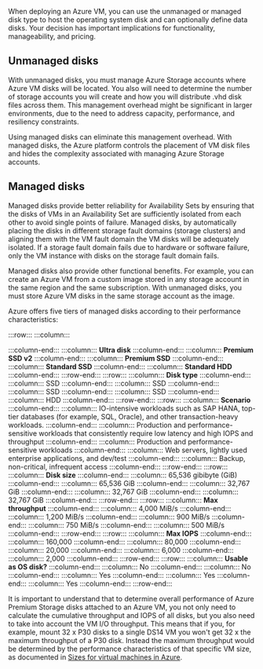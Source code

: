 



When deploying an Azure VM, you can use the unmanaged or managed disk type to host the operating system disk and can optionally define data disks. Your decision has important implications for functionality, manageability, and pricing.

## Unmanaged disks

With unmanaged disks, you must manage Azure Storage accounts where Azure VM disks will be located. You also will need to determine the number of storage accounts you will create and how you will distribute .vhd disk files across them. This management overhead might be significant in larger environments, due to the need to address capacity, performance, and resiliency constraints.

Using managed disks can eliminate this management overhead. With managed disks, the Azure platform controls the placement of VM disk files and hides the complexity associated with managing Azure Storage accounts.

## Managed disks

Managed disks provide better reliability for Availability Sets by ensuring that the disks of VMs in an Availability Set are sufficiently isolated from each other to avoid single points of failure. Managed disks, by automatically placing the disks in different storage fault domains (storage clusters) and aligning them with the VM fault domain the VM disks will be adequately isolated. If a storage fault domain fails due to hardware or software failure, only the VM instance with disks on the storage fault domain fails.

Managed disks also provide other functional benefits. For example, you can create an Azure VM from a custom image stored in any storage account in the same region and the same subscription. With unmanaged disks, you must store Azure VM disks in the same storage account as the image.

Azure offers five tiers of managed disks according to their performance characteristics:

:::row:::
  :::column:::

  :::column-end:::
  :::column:::
    **Ultra disk**
  :::column-end:::
  :::column:::
    **Premium SSD v2**
  :::column-end:::
  :::column:::
    **Premium SSD**
  :::column-end:::
  :::column:::
    **Standard SSD**
  :::column-end:::
  :::column:::
    **Standard HDD**
  :::column-end:::
:::row-end:::
:::row:::
  :::column:::
    **Disk type**
  :::column-end:::
  :::column:::
    SSD
  :::column-end:::
  :::column:::
    SSD
  :::column-end:::
  :::column:::
    SSD
  :::column-end:::
  :::column:::
    SSD
  :::column-end:::
  :::column:::
    HDD
  :::column-end:::
:::row-end:::
:::row:::
  :::column:::
    **Scenario**
  :::column-end:::
  :::column:::
    IO-intensive workloads such as SAP HANA, top-tier databases (for example, SQL, Oracle), and other transaction-heavy workloads.
  :::column-end:::
  :::column:::
    Production and performance-sensitive workloads that consistently require low latency and high IOPS and throughput
  :::column-end:::
  :::column:::
    Production and performance-sensitive workloads
  :::column-end:::
  :::column:::
    Web servers, lightly used enterprise applications, and dev/test
  :::column-end:::
  :::column:::
    Backup, non-critical, infrequent access
  :::column-end:::
:::row-end:::
:::row:::
  :::column:::
    **Disk size**
  :::column-end:::
  :::column:::
    65,536 gibibyte (GiB)
  :::column-end:::
  :::column:::
    65,536 GiB
  :::column-end:::
  :::column:::
    32,767 GiB
  :::column-end:::
  :::column:::
    32,767 GiB
  :::column-end:::
  :::column:::
    32,767 GiB
  :::column-end:::
:::row-end:::
:::row:::
  :::column:::
    **Max throughput**
  :::column-end:::
  :::column:::
    4,000 MiB/s
  :::column-end:::
  :::column:::
    1,200 MiB/s
  :::column-end:::
  :::column:::
    900 MiB/s
  :::column-end:::
  :::column:::
    750 MiB/s
  :::column-end:::
  :::column:::
    500 MiB/s
  :::column-end:::
:::row-end:::
:::row:::
  :::column:::
    **Max IOPS**
  :::column-end:::
  :::column:::
    160,000
  :::column-end:::
  :::column:::
    80,000
  :::column-end:::
  :::column:::
    20,000
  :::column-end:::
  :::column:::
    6,000
  :::column-end:::
  :::column:::
    2,000
  :::column-end:::
:::row-end:::
:::row:::
  :::column:::
    **Usable as OS disk?**
  :::column-end:::
  :::column:::
    No
  :::column-end:::
  :::column:::
    No
  :::column-end:::
  :::column:::
    Yes
  :::column-end:::
  :::column:::
    Yes
  :::column-end:::
  :::column:::
    Yes
  :::column-end:::
:::row-end:::

It is important to understand that to determine overall performance of Azure Premium Storage disks attached to an Azure VM, you not only need to calculate the cumulative throughput and IOPS of all disks, but you also need to take into account the VM I/O throughput. This means that if you, for example, mount 32 x P30 disks to a single DS14 VM you won't get 32 x the maximum throughput of a P30 disk. Instead the maximum throughput would be determined by the performance characteristics of that specific VM size, as documented in [Sizes for virtual machines in Azure](/azure/virtual-machines/sizes).

